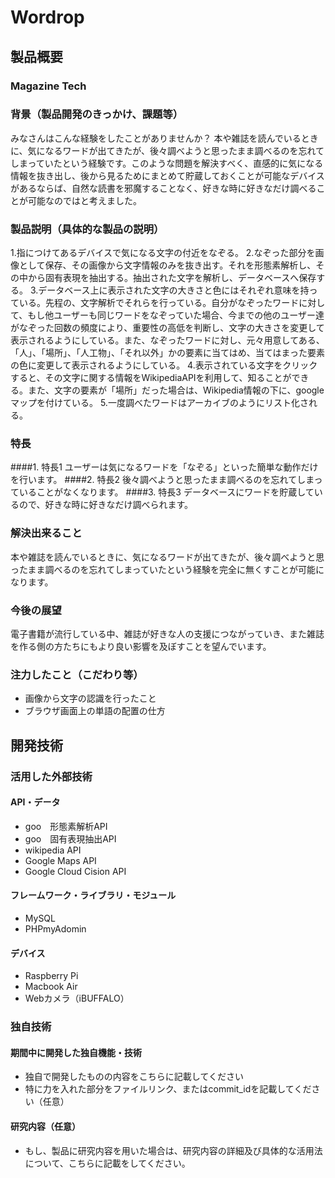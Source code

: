 # Wordrop
## 製品概要
### Magazine Tech

### 背景（製品開発のきっかけ、課題等）
みなさんはこんな経験をしたことがありませんか？
本や雑誌を読んでいるときに、気になるワードが出てきたが、後々調べようと思ったまま調べるのを忘れてしまっていたという経験です。このような問題を解決すべく、直感的に気になる情報を抜き出し、後から見るためにまとめて貯蔵しておくことが可能なデバイスがあるならば、自然な読書を邪魔することなく、好きな時に好きなだけ調べることが可能なのではと考えました。

### 製品説明（具体的な製品の説明）
1.指につけてあるデバイスで気になる文字の付近をなぞる。
2.なぞった部分を画像として保存、その画像から文字情報のみを抜き出す。それを形態素解析し、その中から固有表現を抽出する。抽出された文字を解析し、データベースへ保存する。
3.データベース上に表示された文字の大きさと色にはそれぞれ意味を持っている。先程の、文字解析でそれらを行っている。自分がなぞったワードに対して、もし他ユーザーも同じワードをなぞっていた場合、今までの他のユーザー達がなぞった回数の頻度により、重要性の高低を判断し、文字の大きさを変更して表示されるようにしている。また、なぞったワードに対し、元々用意してある、「人」、「場所」、「人工物」、「それ以外」かの要素に当てはめ、当てはまった要素の色に変更して表示されるようにしている。
4.表示されている文字をクリックすると、その文字に関する情報をWikipediaAPIを利用して、知ることができる。また、文字の要素が「場所」だった場合は、Wikipedia情報の下に、googleマップを付けている。
5.一度調べたワードはアーカイブのようにリスト化される。

### 特長
####1. 特長1
ユーザーは気になるワードを「なぞる」といった簡単な動作だけを行います。
####2. 特長2
後々調べようと思ったまま調べるのを忘れてしまっていることがなくなります。
####3. 特長3
データベースにワードを貯蔵しているので、好きな時に好きなだけ調べられます。

### 解決出来ること
本や雑誌を読んでいるときに、気になるワードが出てきたが、後々調べようと思ったまま調べるのを忘れてしまっていたという経験を完全に無くすことが可能になります。

### 今後の展望
電子書籍が流行している中、雑誌が好きな人の支援につながっていき、また雑誌を作る側の方たちにもより良い影響を及ぼすことを望んでいます。

### 注力したこと（こだわり等）
* 画像から文字の認識を行ったこと
* ブラウザ画面上の単語の配置の仕方

## 開発技術
### 活用した外部技術
#### API・データ
* goo　形態素解析API
* goo　固有表現抽出API
* wikipedia API
* Google Maps API
* Google Cloud Cision API

#### フレームワーク・ライブラリ・モジュール
* MySQL
* PHPmyAdomin

#### デバイス
* Raspberry Pi
* Macbook Air
* Webカメラ（iBUFFALO）

### 独自技術
#### 期間中に開発した独自機能・技術
* 独自で開発したものの内容をこちらに記載してください
* 特に力を入れた部分をファイルリンク、またはcommit_idを記載してください（任意）

#### 研究内容（任意）
* もし、製品に研究内容を用いた場合は、研究内容の詳細及び具体的な活用法について、こちらに記載をしてください。
